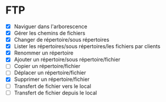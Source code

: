 # FTP 
- [x] Naviguer dans l'arborescence
- [x] Gérer les chemins de fichiers
- [x] Changer de répertoire/sous répertoires
- [x] Lister les répertoires/sous répertoires/les fichiers par clients
- [x] Renommer un répertoire
- [x] Ajouter un répertoire/sous répertoire/fichier
- [ ] Copier un répertoire/fichier
- [ ] Déplacer un répertoire/fichier
- [x] Supprimer un répertoire/fichier
- [ ] Transfert de fichier vers le local
- [ ] Transfert de fichier depuis le local
